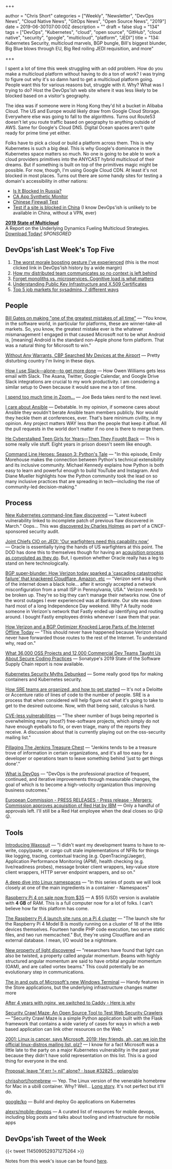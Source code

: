 +++

author = "Chris Short"
categories = ["Weekly", "Newsletter", "DevOps News", "Cloud Native News", "GitOps News", "Open Source News", "2019"]
date = 2019-06-30T07:00:00Z
description = ""
draft = false
slug = "134"
tags = ["DevOps", "Kubernetes", "cloud", "open source", "GitHub", "cloud native", "security", "google", "multicloud", "platform", "JEDI"]
title = "134: Kubernetes Security, multicloud marvels, BGP bungle, Bill's biggest blunder, Big Blue blows through EU, Big Red roiling JEDI requisition, and more"

+++

I spent a lot of time this week struggling with an odd problem. How do you make a multicloud platform without having to do a ton of work? I was trying to figure out why it's so damn hard to get a multicloud platform going. People want this for various reasons but, struggle with it. Why? What was I trying to do? Host the DevOps'ish web site where it was less likely to be blocked based on a visitor's geography.

The idea was if someone were in Hong Kong they'd hit a bucket in Alibaba Cloud. The US and Europe would likely draw from Google Cloud Storage. Everywhere else was going to fall to the algorithms. Turns out Route53 doesn't let you route traffic based on geography to anything outside of AWS. Same for Google's Cloud DNS. Digital Ocean spaces aren't quite ready for prime time yet either.

Folks have to pick a cloud or build a platform across them. This is why Kubernetes is such a big deal. This is why Google's dominance in the Kubernetes space matters so much. No one is going to be able to work a cloud providers primitives into the ANYCAST hybrid multicloud of their dreams. But if something is built on top of the primitives magic might be possible. For now, though, I'm using Google Cloud CDN. At least it's not blocked in most places. Turns out there are some handy sites for testing a domain's accessibility in other nations:

* [Is It Blocked In Russia?](https://isitblockedinrussia.com/?host=devopsish.com)
* [CA App Synthetic Monitor](https://asm.ca.com/en/ping.php)
* [Chinese Firewall Test](https://viewdns.info/chinesefirewall/?domain=devopsish.com)
* [Test if a site is blocked in China](https://www.comparitech.com/privacy-security-tools/blockedinchina/) (I know DevOps'ish is unlikely to be available in China, without a VPN, ever)

[**2019 State of Multicloud**](https://turbonomic.com/state-of-multicloud/?utm_campaign=7012o000001oRz6AAE)  
A Report on the Underlying Dynamics Fueling Multicloud Strategies. [Download Today!](https://turbonomic.com/state-of-multicloud/?utm_campaign=7012o000001oRz6AAE) *SPONSORED*

## DevOps'ish Last Week's Top Five

1. [The worst morale boosting gesture I've experienced](https://shkspr.mobi/blog/2019/06/the-worst-morale-boosting-gesture-ive-experienced/) (this is the most clicked link in DevOps'ish history by a wide margin)
1. [How my distributed team communicates so no context is left behind](https://circleci.com/blog/how-my-distributed-team-communicates-so-no-context-is-left-behind/)
1. [Forget monoliths vs. microservices. Cognitive load is what matters](https://techbeacon.com/app-dev-testing/forget-monoliths-vs-microservices-cognitive-load-what-matters)
1. [Understanding Public Key Infrastructure and X.509 Certificates](https://www.linuxjournal.com/content/understanding-public-key-infrastructure-and-x509-certificates)
1. [Top 5 job markets for sysadmins, 7 different ways](https://www.redhat.com/sysadmin/top-job-markets-sysadmins-2019)

## People

[Bill Gates on making "one of the greatest mistakes of all time"](https://techcrunch.com/2019/06/22/bill-gates-on-making-one-of-the-greatest-mistakes-of-all-time/) — "You know, in the software world, in particular for platforms, these are winner-take-all markets. So, you know, the greatest mistake ever is the whatever mismanagement I engaged in that caused Microsoft not to be what Android is, [meaning] Android is the standard non-Apple phone form platform. That was a natural thing for Microsoft to win."

[Without Any Warrants, CBP Searched My Devices at the Airport](https://theintercept.com/2019/06/22/cbp-border-searches-journalists/) — Pretty disturbing country I'm living in these days.

[How I use Slack—alone—to get more done](https://char.gd/blog/2019/how-i-use-slack-alone-to-get-more-done) — How Owen Williams gets less email with Slack. The Asana, Twitter, Google Calendar, and Google Drive Slack integrations are crucial to my work productivity. I am considering a similar setup to Owen because it would save me a ton of time.

[I spend too much time in Zoom...](https://medium.com/@joebeda/i-spend-too-much-time-in-zoom-5eedcea5cc90) — Joe Beda takes nerd to the next level.

[I care about Ansible](https://jpmens.net/2019/06/21/i-care-about-ansible/) — Debatable. In my opinion, if someone cares about Ansible they wouldn't berate Ansible team members publicly. Nor would they heckle them at conferences, ever. That's bare minimum civility, in my opinion. Any project matters WAY less than the people that keep it afloat. All the pull requests in the world don't matter if no one is there to merge them.

[He Cyberstalked Teen Girls for Years—Then They Fought Back](https://www.wired.com/story/cyberstalked-teen-girls-for-years-fought-back/) — This is some really vile stuff. Eight years in prison doesn't seem like enough.

[Command Line Heroes: Season 3: Python's Tale](https://www.redhat.com/en/command-line-heroes/season-3/pythons-tale) — "In this episode, Emily Morehouse makes the connection between Python's technical extensibility and its inclusive community. Michael Kennedy explains how Python is both easy to learn and powerful enough to build YouTube and Instagram. And Diane Mueller highlights how the Python community took the lead on so many inclusive practices that are spreading in tech—including the rise of community-led decision-making."

## Process

[New Kubernetes command-line flaw discovered](https://techerati.com/news-hub/new-kubernetes-flaw-discovered-command-line/) — "Latest kubectl vulnerability linked to incomplete patch of previous flaw discovered in March." Oops... This was [discovered by Charles Holmes](https://seclists.org/oss-sec/2019/q2/194) as part of a CNCF-sponsored security audit.

[Joint Chiefs CIO on JEDI: 'Our warfighters need this capability now'](https://www.fedscoop.com/joint-chiefs-cio-jedi-delay-letter/) — Oracle is essentially tying the hands of US warfighters at this point. The DOD has done this to themselves though for having an [acquisition process as convoluted as they do](https://www.slideshare.net/tomlindblad/osd-atl-defense-acquisition-process-chart). But, I question whether Oracle really has a leg to stand on here technologically.

[BGP super-blunder: How Verizon today sparked a 'cascading catastrophic failure' that knackered Cloudflare, Amazon, etc](https://www.theregister.co.uk/2019/06/24/verizon_bgp_misconfiguration_cloudflare/) — "Verizon sent a big chunk of the internet down a black hole... after it wrongly accepted a network misconfiguration from a small ISP in Pennsylvania, USA." Verizon needs to be broken up. They're so big they can't manage their networks now. One of the worst outages I ever experienced was at Bankrate. Our site was down hard most of a long Independence Day weekend. Why? A faulty node someone in Verizon's network that Fastly ended up identifying and routing around. I bought Fastly employees drinks whenever I saw them that year.

[How Verizon and a BGP Optimizer Knocked Large Parts of the Internet Offline Today](https://blog.cloudflare.com/how-verizon-and-a-bgp-optimizer-knocked-large-parts-of-the-internet-offline-today/) — "This should never have happened because Verizon should never have forwarded those routes to the rest of the Internet. To understand why, read on."

[What 36,000 OSS Projects and 12,000 Commercial Dev Teams Taught Us About Secure Coding Practices](https://blog.sonatype.com/2019ssc) — Sonatype's 2019 State of the Software Supply Chain report is now available.

[Kubernetes Security Myths Debunked](https://www.tremolosecurity.com/kubernetes-security-myths-debunked/) — Some really good tips for making containers and Kubernetes security.

[How SRE teams are organized, and how to get started](https://cloud.google.com/blog/products/devops-sre/how-sre-teams-are-organized-and-how-to-get-started) — It's not a Deloitte or Accenture ratio of lines of code to the number of people. SRE is a process that when considered will help figure out what it's going to take to get to the desired outcome. Now, with that being said, calculus is hard.

[CVE-less vulnerabilities](https://lwn.net/Articles/791855/) — "The sheer number of bugs being reported is overwhelming many (most?) free-software projects, which simply do not have enough eyeballs to fix, or even triage, many of the reports they receive. A discussion about that is currently playing out on the oss-security mailing list."

[Pillaging The Jenkins Treasure Chest](https://dolosgroup.io/blog/2019/6/20/pillaging-the-jenkins-treasure-chest) — "Jenkins tends to be a treasure trove of information in certain organizations, and it's all too easy for a developer or operations team to leave something behind 'just to get things done'."

[What is DevOps](https://devopsish.com/what-is-devops/) — "DevOps is the professional practice of frequent, continued, and iterative improvements through measurable changes, the goal of which is to become a high-velocity organization thus improving business outcomes."

[European Commission - PRESS RELEASES - Press release - Mergers: Commission approves acquisition of Red Hat by IBM](http://europa.eu/rapid/press-release_IP-19-3433_en.htm) — Only a handful of approvals left. I'll still be a Red Hat employee when the deal closes so 😛😛😛.

## Tools

[Introducing Waxosuit](https://medium.com/@KevinHoffman/introducing-waxosuit-6ad754b48ed9) — "I didn't want my development teams to have to re-write, copy/paste, or cargo cult stale implementations of NFRs for things like logging, tracing, contextual tracing (e.g. OpenTracing/Jaeger), Application Performance Monitoring (APM), health checking (e.g. live/readiness probes), message broker client wrappers, key-value store client wrappers, HTTP server endpoint wrappers, and so on."

[A deep dive into Linux namespaces](http://ifeanyi.co/posts/linux-namespaces-part-1/) — "In this series of posts we will look closely at one of the main ingredients in a container - Namespaces"

[Raspberry Pi 4 on sale now from $35](https://www.raspberrypi.org/blog/raspberry-pi-4-on-sale-now-from-35/) — A $55 (USD) version is available with **4 GB** of RAM. This is a full computer now for a lot of folks. I can't believe how far this platform has come.

[The Raspberry Pi 4 launch site runs on a Pi 4 cluster](https://arstechnica.com/information-technology/2019/06/the-raspberry-pi-4-launch-site-runs-on-a-pi-4-cluster/) — "The launch site for the Raspberry Pi 4 Model B is mostly running on a cluster of 18 of the little devices themselves. Fourteen handle PHP code execution, two serve static files, and two run memcached." But, they're using Cloudflare and an external database. I mean, I/O would be a nightmare.

[New property of light discovered](https://phys.org/news/2019-06-property.html) — "researchers have found that light can also be twisted, a property called angular momentum. Beams with highly structured angular momentum are said to have orbital angular momentum (OAM), and are called vortex beams." This could potentially be an evolutionary step in communications.

[The in and outs of Microsoft's new Windows Terminal](https://www.theregister.co.uk/2019/06/25/microsofts_new_terminal_put_through_paces/) — Handy features in the Store applications, but the underlying infrastructure changes matter more

[After 4 years with nginx, we switched to Caddy - Here is why](https://engineering.hashnode.com/after-4-years-with-nginx-we-switched-to-caddy-here-is-why-cjxbv8eb2001ke8s1yl7ndroz)

[Security Crawl Maze: An Open Source Tool to Test Web Security Crawlers](https://opensource.googleblog.com/2019/06/security-crawl-maze-open-source-tool-to.html) — "Security Crawl Maze is a simple Python application built with the Flask framework that contains a wide variety of cases for ways in which a web based application can link other resources on the Web."

[2001: Linux is cancer, says Microsoft. 2019: Hey friends, ah, can we join the official linux-distros mailing list, plz?](https://www.theregister.co.uk/2019/06/27/microsoft_linux_distro_list/) — I know for a fact Microsoft was a little late to the party on a major Kubernetes vulnerability in the past year because they didn't have solid representation on this list. This is a good thing for everyone in the end.

[Proposal: leave "if err != nil" alone? · Issue #32825 · golang/go](https://github.com/golang/go/issues/32825)

[chrisshort/homebrew](https://quay.io/repository/chrisshort/homebrew) — Yep. The Linux version of the venerable homebrew for Mac in a ubi8 container. Why? Well... [Long story](https://twitter.com/ChrisShort/status/1145153398230147078). It's not perfect but it'll do.

[google/ko](https://github.com/google/ko) — Build and deploy Go applications on Kubernetes

[alexrs/mobile-devops](https://github.com/alexrs/mobile-devops) — A curated list of resources for mobile devops, including blog posts and talks about tooling and infrastructure for mobile apps

## DevOps'ish Tweet of the Week

{{< tweet 1145090529371275264 >}}

Notes from this week's issue can be found [here](./notes/).
